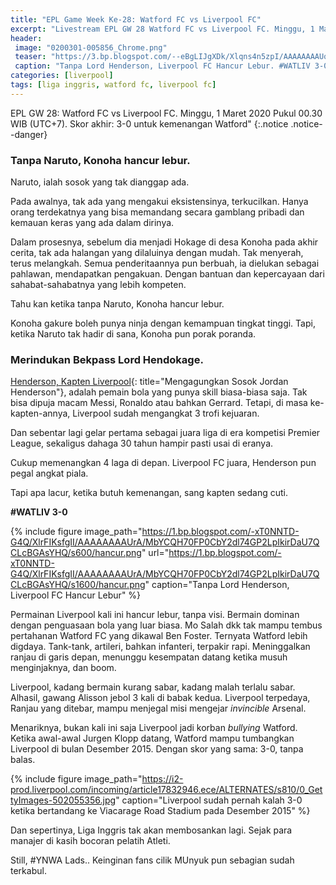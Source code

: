 ```yaml
---
title: "EPL Game Week Ke-28: Watford FC vs Liverpool FC"
excerpt: "Livestream EPL GW 28 Watford FC vs Liverpool FC. Minggu, 1 Maret 2020 Pukul 00.30 WIB (UTC+7). Skor akhir: 3-0 untuk kemenangan Watford"
header:
 image: "0200301-005856_Chrome.png"
 teaser: "https://3.bp.blogspot.com/--eBgLIJgXDk/Xlqns4n5zpI/AAAAAAAAUq0/kLxtSMzCjHEhn-NYCsMAyqKapOFAGUwUACLcBGAsYHQ/s400/Screenshot_20200301-005856_Chrome.png"
 caption: "Tanpa Lord Henderson, Liverpool FC Hancur Lebur. #WATLIV 3-0"
categories: [liverpool]
tags: [liga inggris, watford fc, liverpool fc]
---
```


EPL GW 28: Watford FC vs Liverpool FC. Minggu, 1 Maret 2020 Pukul 00.30 WIB (UTC+7). Skor akhir: 3-0 untuk kemenangan Watford"
{:.notice .notice--danger}

### Tanpa Naruto, Konoha hancur lebur.

Naruto, ialah sosok yang tak dianggap ada.

Pada awalnya, tak ada yang mengakui eksistensinya, terkucilkan. Hanya orang terdekatnya yang bisa memandang secara gamblang pribadi dan kemauan keras yang ada dalam dirinya.

Dalam prosesnya, sebelum dia menjadi Hokage di desa Konoha pada akhir cerita, tak ada halangan yang dilaluinya dengan mudah. Tak menyerah, terus melangkah. Semua penderitaannya pun berbuah, ia dielukan sebagai pahlawan, mendapatkan pengakuan. Dengan bantuan dan kepercayaan dari sahabat-sahabatnya yang lebih kompeten.

Tahu kan ketika tanpa Naruto, Konoha hancur lebur.

Konoha gakure boleh punya ninja dengan kemampuan tingkat tinggi. Tapi, ketika Naruto tak hadir di sana, Konoha pun porak poranda.

### Merindukan Bekpass Lord Hendokage.

[Henderson, Kapten Liverpool](https://www.catetan.pw/liverpool/mengagungkan-sosok-jordan-henderson/){: title="Mengagungkan Sosok Jordan Henderson"}, adalah pemain bola yang punya skill biasa-biasa saja. Tak bisa dipuja macam Messi, Ronaldo atau bahkan Gerrard. Tetapi, di masa ke-kapten-annya, Liverpool sudah mengangkat 3 trofi kejuaran. 

Dan sebentar lagi gelar pertama sebagai juara liga di era kompetisi Premier League, sekaligus dahaga 30 tahun hampir pasti usai di eranya.

Cukup memenangkan 4 laga di depan. Liverpool FC juara, Henderson pun pegal angkat piala.

Tapi apa lacur, ketika butuh kemenangan, sang kapten sedang cuti. 

**#WATLIV 3-0**

{% include figure image_path="https://1.bp.blogspot.com/-xT0NNTD-G4Q/XlrFIKsfgII/AAAAAAAAUrA/MbYCQH70FP0CbY2dl74GP2LpIkirDaU7QCLcBGAsYHQ/s600/hancur.png" url="https://1.bp.blogspot.com/-xT0NNTD-G4Q/XlrFIKsfgII/AAAAAAAAUrA/MbYCQH70FP0CbY2dl74GP2LpIkirDaU7QCLcBGAsYHQ/s1600/hancur.png" caption="Tanpa Lord Henderson, Liverpool FC Hancur Lebur" %}

Permainan Liverpool kali ini hancur lebur, tanpa visi. Bermain dominan dengan penguasaan bola yang luar biasa. Mo Salah dkk tak mampu tembus pertahanan Watford FC yang dikawal Ben Foster. Ternyata Watford lebih digdaya. Tank-tank, artileri, bahkan infanteri, terpakir rapi. Meninggalkan ranjau di garis depan, menunggu kesempatan datang ketika musuh menginjaknya, dan boom.

Liverpool, kadang bermain kurang sabar, kadang malah terlalu sabar. Alhasil, gawang Alisson jebol 3 kali di babak kedua. Liverpool terpedaya, Ranjau yang ditebar, mampu menjegal misi mengejar _invincible_ Arsenal.

Menariknya, bukan kali ini saja Liverpool jadi korban _bullying_ Watford. Ketika awal-awal Jurgen Klopp datang, Watford mampu tumbangkan Liverpool di bulan Desember 2015. Dengan skor yang sama: 3-0, tanpa balas.

{% include figure image_path="https://i2-prod.liverpool.com/incoming/article17832946.ece/ALTERNATES/s810/0_GettyImages-502055356.jpg" caption="Liverpool sudah pernah kalah 3-0 ketika bertandang ke Viacarage Road Stadium pada Desember 2015" %}

Dan sepertinya, Liga Inggris tak akan membosankan lagi. Sejak para manajer di kasih bocoran pelatih Atleti.

Still, #YNWA Lads.. Keinginan fans cilik MUnyuk pun sebagian sudah terkabul.
